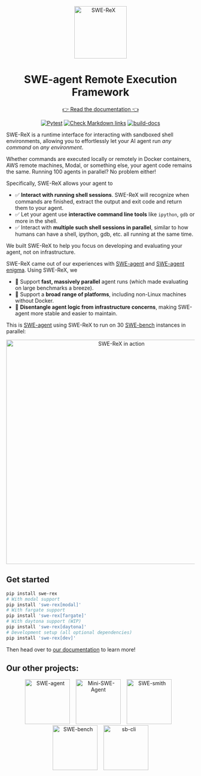 <div align="center">
<a href="https://swe-rex.com"><img src="docs/assets/swe-rex-logo-bg.svg" alt="SWE-ReX" style="height: 10em"/></a>

# SWE-agent Remote Execution Framework

[👉 Read the documentation 👈](https://swe-rex.com)

[![Pytest](https://github.com/SWE-agent/swe-rex/actions/workflows/pytest.yaml/badge.svg)](https://github.com/SWE-agent/swe-rex/actions/workflows/pytest.yaml)
[![Check Markdown links](https://github.com/SWE-agent/swe-rex/actions/workflows/check-links.yaml/badge.svg)](https://github.com/SWE-agent/swe-rex/actions/workflows/check-links.yaml)
[![build-docs](https://github.com/SWE-agent/swe-rex/actions/workflows/build-docs.yaml/badge.svg)](https://github.com/SWE-agent/swe-rex/actions/workflows/build-docs.yaml)
</div>

SWE-ReX is a runtime interface for interacting with sandboxed shell environments, allowing you to effortlessly let your AI agent run *any command* on *any environment*.

Whether commands are executed locally or remotely in Docker containers, AWS remote machines, Modal, or something else, your agent code remains the same.
Running 100 agents in parallel? No problem either!

Specifically, SWE-ReX allows your agent to

* ✅ **Interact with running shell sessions**. SWE-ReX will recognize when commands are finished, extract the output and exit code and return them to your agent.
* ✅ Let your agent use **interactive command line tools** like `ipython`, `gdb` or more in the shell.
* ✅ Interact with **multiple such shell sessions in parallel**, similar to how humans can have a shell, ipython, gdb, etc. all running at the same time.

We built SWE-ReX to help you focus on developing and evaluating your agent, not on infrastructure.

SWE-ReX came out of our experiences with [SWE-agent][] and [SWE-agent enigma][enigma].
Using SWE-ReX, we

* 🦖 Support **fast, massively parallel** agent runs (which made evaluating on large benchmarks a breeze).
* 🦖 Support a **broad range of platforms**, including non-Linux machines without Docker.
* 🦖 **Disentangle agent logic from infrastructure concerns**, making SWE-agent more stable and easier to maintain.

This is [SWE-agent][] using SWE-ReX to run on 30 [SWE-bench][] instances in parallel:

<div align="center">
<img src="docs/assets/swerex.gif" alt="SWE-ReX in action" width=600px>
</div>

## Get started

```bash
pip install swe-rex
# With modal support
pip install 'swe-rex[modal]'
# With fargate support
pip install 'swe-rex[fargate]'
# With daytona support (WIP)
pip install 'swe-rex[daytona]'
# Development setup (all optional dependencies)
pip install 'swe-rex[dev]'
```

Then head over to [our documentation](https://swe-rex.com/) to learn more!


[SWE-agent]: https://swe-agent.com
[SWE-bench]: https://swebench.com
[enigma]: https://enigma-agent.com/

## Our other projects:

<div align="center">
  <a href="https://github.com/SWE-agent/SWE-agent"><img src="docs/assets/sweagent_logo_text_below.svg" alt="SWE-agent" height="120px"></a>
  <!-- <a href="https://github.com/SWE-agent/SWE-ReX"><img src="docs/assets/swerex_logo_text_below.svg" alt="SWE-ReX" height="120px"></a> -->
   &nbsp;&nbsp;
  <a href="https://github.com/SWE-agent/mini-SWE-agent"><img src="docs/assets/mini_logo_text_below.svg" alt="Mini-SWE-Agent" height="120px"></a>
   &nbsp;&nbsp;
  <a href="https://github.com/SWE-bench/SWE-smith"><img src="docs/assets/swesmith_logo_text_below.svg" alt="SWE-smith" height="120px"></a>
   &nbsp;&nbsp;
  <a href="https://github.com/SWE-bench/SWE-bench"><img src="docs/assets/swebench_logo_text_below.svg" alt="SWE-bench" height="120px"></a>
  &nbsp;&nbsp;
  <a href="https://github.com/SWE-bench/sb-cli"><img src="docs/assets/sbcli_logo_text_below.svg" alt="sb-cli" height="120px"></a>
</div>
